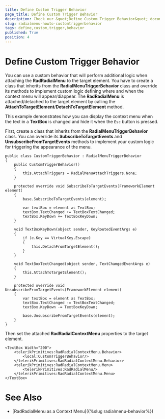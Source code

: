 ```yaml
---
title: Define Custom Trigger Behavior
page_title: Define Custom Trigger Behavior
description: Check our &quot;Define Custom Trigger Behavior&quot; documentation article for RadRadialMenu for UWP control.
slug: radialmenu-howto-customtriggerbehavior
tags: define,custom,trigger,behavior
published: True
position: 4
---
```


# Define Custom Trigger Behavior

You can use a custom behavior that will perform additional logic when attaching the **RadRadialMenu** to the target element. You have to create a class that inherits from the **RadialMenuTriggerBehavior** class and override its methods to implement custom logic defining where and when the context menu will appear/diappear. The **RadRadialMenu** is attached/detached to the target element by calling the **AttachToTargetElement**/**DetachToTargetElement** method.

This example demonstrates how you can display the context menu when the text in a **TextBox** is changed and hide it when the `Esc` button is pressed.

First, create a class that inherits from the **RadialMenuTriggerBehavior** class. You can override its **SubscribeToTargetEvents** and **UnsubscribeFromTargetEvents** methods to implement your custom logic for triggering the appearance of the menu.

	public class CustomTriggerBehavior : RadialMenuTriggerBehavior
	{
	    public CustomTriggerBehavior()
	    {
	        this.AttachTriggers = RadialMenuAttachTriggers.None;
	    }
	
	    protected override void SubscribeToTargetEvents(FrameworkElement element)
	    {
	        base.SubscribeToTargetEvents(element);
	
	        var textBox = element as TextBox;
	        textBox.TextChanged += TextBoxTextChanged;
	        textBox.KeyDown += TextBoxKeyDown;
	    }
	
	    void TextBoxKeyDown(object sender, KeyRoutedEventArgs e)
	    {
	        if (e.Key == VirtualKey.Escape)
	        {
	            this.DetachFromTargetElement();
	        }
	    }
	
	    void TextBoxTextChanged(object sender, TextChangedEventArgs e)
	    {
	        this.AttachToTargetElement();
	    }
	
	    protected override void UnsubscribeFromTargetEvents(FrameworkElement element)
	    {
	        var textBox = element as TextBox;
	        textBox.TextChanged -= TextBoxTextChanged;
	        textBox.KeyDown -= TextBoxKeyDown;
	
	        base.UnsubscribeFromTargetEvents(element);
	    }
	}

Then set the attached **RadRadialContextMenu** properties to the target element.

	<TextBox Width="200">
	    <telerikPrimitives:RadRadialContextMenu.Behavior>
	        <local:CustomTriggerBehavior/>
	    </telerikPrimitives:RadRadialContextMenu.Behavior>
	    <telerikPrimitives:RadRadialContextMenu.Menu>
	        <telerikPrimitives:RadRadialMenu/>
	    </telerikPrimitives:RadRadialContextMenu.Menu>
	</TextBox>

# See Also

 * [RadRadialMenu as a Context Menu]({%slug radialmenu-behavior%})
